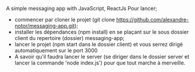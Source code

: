 A simple messaging app with JavaScript, ReactJs
Pour lancer; 
- commencer par cloner le projet (git clone https://github.com/alexandre-notor/messaging-app.git);
- installer les dépendances (npm install) en se plaçant sur le sous dossier client du repertoire (dossier) messaging-app;
- lancer le projet (npm start dans le dossier client) et vous serrez dirigé automatiquement sur le port 3000
- A savoir qu'il faudra lancer le server (se diriger dans le dossier server et lancer la commande 'node index.js') pour que tout marche à merveille.
